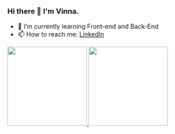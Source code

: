 ### Hi there 👋 I'm **Vinna**.

- 🌱 I’m currently learning Front-end and Back-End
- 📫 How to reach me: [LinkedIn](https://www.linkedin.com/in/vinna-setiawan-57aaa21ba/)

<p align="left">
<a href="https://github.com/vinnaseti">
  <img height="180em" src="https://github-readme-stats-eight-theta.vercel.app/api?username=vinnaseti&show_icons=true&theme=algolia&include_all_commits=true&count_private=true"/>
  <img height="180em" src="https://github-readme-stats-eight-theta.vercel.app/api/top-langs/?username=vinnaseti&layout=compact&langs_count=8&theme=algolia"/>
</a>
</p>
